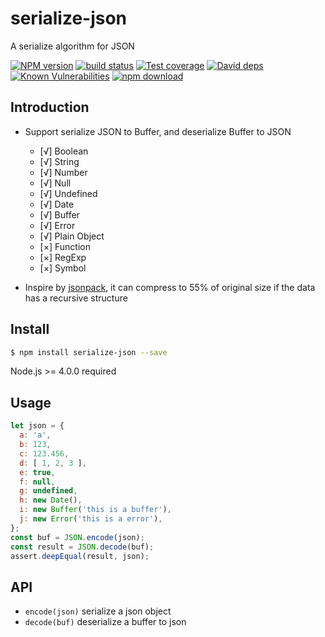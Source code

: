 # serialize-json
A serialize algorithm for JSON

[![NPM version][npm-image]][npm-url]
[![build status][travis-image]][travis-url]
[![Test coverage][codecov-image]][codecov-url]
[![David deps][david-image]][david-url]
[![Known Vulnerabilities][snyk-image]][snyk-url]
[![npm download][download-image]][download-url]

[npm-image]: https://img.shields.io/npm/v/serialize-json.svg?style=flat-square
[npm-url]: https://npmjs.org/package/serialize-json
[travis-image]: https://img.shields.io/travis/node-modules/serialize-json.svg?style=flat-square
[travis-url]: https://travis-ci.org/node-modules/serialize-json
[codecov-image]: https://codecov.io/gh/node-modules/serialize-json/branch/master/graph/badge.svg
[codecov-url]: https://codecov.io/gh/node-modules/serialize-json
[david-image]: https://img.shields.io/david/node-modules/serialize-json.svg?style=flat-square
[david-url]: https://david-dm.org/node-modules/serialize-json
[snyk-image]: https://snyk.io/test/npm/serialize-json/badge.svg?style=flat-square
[snyk-url]: https://snyk.io/test/npm/serialize-json
[download-image]: https://img.shields.io/npm/dm/serialize-json.svg?style=flat-square
[download-url]: https://npmjs.org/package/serialize-json

## Introduction

- Support serialize JSON to Buffer, and deserialize Buffer to JSON
  - [√] Boolean
  - [√] String
  - [√] Number
  - [√] Null
  - [√] Undefined
  - [√] Date
  - [√] Buffer
  - [√] Error
  - [√] Plain Object
  - [×] Function
  - [×] RegExp
  - [×] Symbol

- Inspire by [jsonpack](https://github.com/sapienlab/jsonpack), it can compress to 55% of original size if the data has a recursive structure

## Install

```bash
$ npm install serialize-json --save
```

Node.js >= 4.0.0 required

## Usage

```js
let json = {
  a: 'a',
  b: 123,
  c: 123.456,
  d: [ 1, 2, 3 ],
  e: true,
  f: null,
  g: undefined,
  h: new Date(),
  i: new Buffer('this is a buffer'),
  j: new Error('this is a error'),
};
const buf = JSON.encode(json);
const result = JSON.decode(buf);
assert.deepEqual(result, json);
```

## API

- `encode(json)` serialize a json object
- `decode(buf)` deserialize a buffer to json

